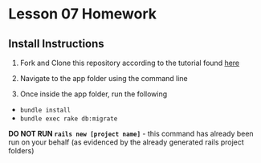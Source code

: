 # Lesson 07 Homework

## Install Instructions

1) Fork and Clone this repository according to the tutorial found [here](https://github.com/BE101KG/homework-assignment-instructions/blob/master/git_github_tutorial.pdf)

2) Navigate to the app folder using the command line

3) Once inside the app folder, run the following
 - ``bundle install``
 - ``bundle exec rake db:migrate``
 
**DO NOT RUN ``rails new [project name]``** - this command has already been run on your behalf (as evidenced by the already generated rails project folders)
